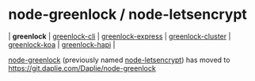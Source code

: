 node-greenlock / node-letsencrypt
=====

| **greenlock**
| [greenlock-cli](https://git.daplie.com/Daplie/greenlock-cli)
| [greenlock-express](https://git.daplie.com/Daplie/greenlock-express)
| [greenlock-cluster](https://git.daplie.com/Daplie/greenlock-cluster)
| [greenlock-koa](https://git.daplie.com/Daplie/greenlock-koa)
| [greenlock-hapi](https://git.daplie.com/Daplie/greenlock-hapi)
|

[node-greenlock](https://git.daplie.com/Daplie/greenlock) (previously named [node-letsencrypt](https://git.daplie.com/Daplie/node-greenlock))
has moved to https://git.daplie.com/Daplie/node-greenlock

